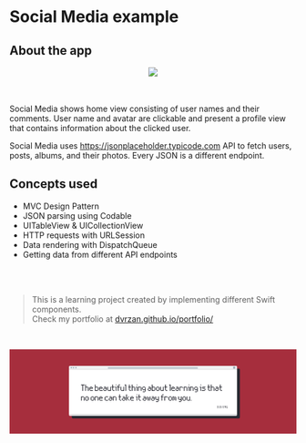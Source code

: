 #  Social Media example

## About the app

<p align="center">
  <img src="Documentation/preview.gif">
</p>

</br>

Social Media shows home view consisting of user names and their comments. User name and avatar are clickable and present a profile view that contains information about the clicked user.

Social Media uses https://jsonplaceholder.typicode.com API to fetch users, posts, albums, and their photos.
Every JSON is a different endpoint.

## Concepts used

* MVC Design Pattern
* JSON parsing using Codable
* UITableView & UICollectionView
* HTTP requests with URLSession
* Data rendering with DispatchQueue
* Getting data from different API endpoints

</br>
</br>

>This is a learning project created by implementing different Swift components.</br>
>Check my portfolio at [dvrzan.github.io/portfolio/](https://dvrzan.github.io/portfolio/)

</br>

![End Banner](Documentation/EndBanner.png)
